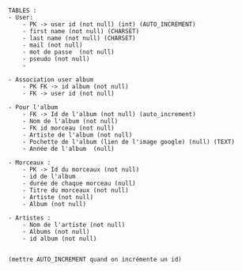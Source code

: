     TABLES : 
    - User:
        - PK -> user id (not null) (int) (AUTO_INCREMENT)
        - first name (not null) (CHARSET)
        - last name (not null) (CHARSET)
        - mail (not null)
        - mot de passe  (not null)
        - pseudo (not null)
        - 

    - Association user album
        - PK FK -> id album (not null)
        - FK -> user id (not null)

    - Pour l'album
        - FK -> Id de l'album (not null) (auto_increment)
        - Nom de l'album (not null)
        - FK id morceau (not null)
        - Artiste de l'album (not null)
        - Pochette de l'album (lien de l'image google) (null) (TEXT)
        - Année de l'album  (null)
    
    - Morceaux :
        - PK -> Id du morceaux (not null)
        - id de l'album
        - durée de chaque morceau (null) 
        - Titre du morceaux (not null)
        - Artiste (not null)
        - Album (not null)

    - Artistes :
        - Nom de l'artiste (not null)
        - Albums (not null)
        - id album (not null)


    (mettre AUTO_INCREMENT quand on incrémente un id)
